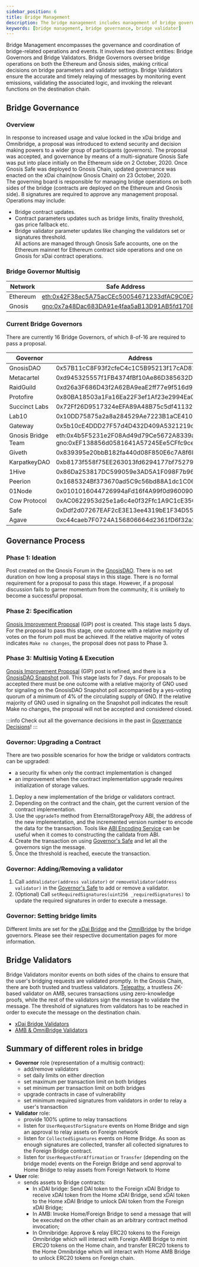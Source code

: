 ```yaml
---
sidebar_position: 6
title: Bridge Management
description: The bridge management includes management of bridge governors and bridge validators. 
keywords: [bridge management, bridge governance, bridge validator]
---
```


Bridge Management encompasses the governance and coordination of bridge-related operations and events. It involves two distinct entities: Bridge Governors and Bridge Validators. Bridge Governors oversee bridge operations on both the Ethereum and Gnosis sides, making critical decisions on bridge parameters and validator settings. Bridge Validators ensure the accurate and timely relaying of messages by monitoring event emissions, validating the associated logic, and invoking the relevant functions on the destination chain.



## Bridge Governance
### Overview

In response to increased usage and value locked in the xDai bridge and Omnibridge, a proposal was introduced to extend security and decision making powers to a wider group of participants (governors).
The proposal was accepted, and governance by means of a multi-signature Gnosis Safe was put into place initially on the Ethereum side on 2 October, 2020. Once Gnosis Safe was deployed to Gnosis Chain, updated governance was enacted on the xDai chain(now Gnosis Chain) on 23 October, 2020.  
The governing board is responsible for managing bridge operations on both sides of the bridge (contracts are deployed on the Ethereum and Gnosis side). 8 signatures are required to approve any management proposal.
Operations may include:

- Bridge contract updates.
- Contract parameters updates such as bridge limits, finality threshold, gas price fallback etc.
- Bridge validator parameter updates like changing the validators set or signatures threshold.  
  All actions are managed through Gnosis Safe accounts, one on the Ethereum mainnet for Ethereum contract side operations and one on Gnosis for xDai contract operations.

### Bridge Governor Multisig

| Network  | Safe Address                                                                                                                       |
| -------- | ---------------------------------------------------------------------------------------------------------------------------------- |
| Ethereum | [eth:0x42F38ec5A75acCEc50054671233dfAC9C0E7A3F6](https://app.safe.global/home?safe=eth:0x42F38ec5A75acCEc50054671233dfAC9C0E7A3F6) |
| Gnosis   | [gno:0x7a48Dac683DA91e4faa5aB13D91AB5fd170875bd](https://app.safe.global/home?safe=gno:0x7a48Dac683DA91e4faa5aB13D91AB5fd170875bd) |

### Current Bridge Governors

There are currently 16 Bridge Governors, of which 8-of-16 are required to pass a proposal.

| Governor           | Address                                                                                              |
| ------------------ | ---------------------------------------------------------------------------------------------------- |
| GnosisDAO          | 0x57B11cC8F93f2cfeC4c1C5B95213f17cAD81332B                                                           |
| Metacartel         | 0xd945325557f1FB4374fBf10Ae86D385632Df870A                                                           |
| RaidGuild          | 0xd26a3F686D43f2A62BA9eaE2ff77e9f516d945B9                                                           |
| Protofire          | 0x80BA18503a1Fa16Ea22F3ef1Af23e2994EaC1d97                                                           |
| Succinct Labs      | 0x72Ff26D9517324eEFA89A48B75c5df41132c4f54                                                           |
| Lab10              | 0x10DD75875a2a8a284529Ae7223B1aCE410d606bd                                                           |
| Gateway            | 0x5b10cE4DDD27F57d4D432D409A5321219cbA7893                                                           |
| Gnosis Bridge Team | eth:0x4b5F5231e2F08Ad49d79Ce5672A8339a63Cfbd43 <br /> gno:0xEF138856d0581641A57245Ee5CFfc9ceaA059623 |
| Giveth             | 0x839395e20bbB182fa440d08F850E6c7A8f6F0780                                                           |
| KarpatkeyDAO       | 0xb8173f558f75EE263013fd6294177bf75279a21e                                                           |
| 1Hive              | 0x86Da253817DC599059e3AD5A1F098F7b96aBf34c                                                           |
| Peerion            | 0x1685324Bf373670ad5C9c56bd88A1dc1C063b0f9                                                           |
| 01Node             | 0x0101016044726994aFd16f4A99f0d960090D35e7                                                           |
| Cow Protocol       | 0xAC0622953d25e1a6c4e0f32Ffc1A9C1cE350B60E                                                           |
| Safe               | 0xDdf2d07267EAF2cE3E13ee4319bE1F34D55ed992                                                           |
| Agave              | 0xc44caeb7F0724A156806664d2361fD6f32a2d2C8                                                           |

## Governance Process

### Phase 1: Ideation

Post created on the Gnosis Forum in the [GnosisDAO](https://forum.gnosis.io/). There is no set duration on how long a proposal stays in this stage. There is no formal requirement for a proposal to pass this stage. However, if a proposal discussion fails to garner momentum from the community, it is unlikely to become a successful proposal.

### Phase 2: Specification

[Gnosis Improvement Proposal](https://forum.gnosis.io/t/gip-0-template/734) (GIP) post is created. This stage lasts 5 days. For the proposal to pass this stage, one outcome with a relative majority of votes on the forum poll must be achieved. If the relative majority of votes indicates `Make no changes`, the proposal does not pass to Phase 3.

### Phase 3: Multisig Voting & Execution

[Gnosis Improvement Proposal](https://forum.gnosis.io/t/gip-0-template/734) (GIP) post is refined, and there is a [GnosisDAO Snapshot](https://snapshot.org/#/gnosis.eth) poll. This stage lasts for 7 days. For proposals to be accepted there must be one outcome with a relative majority of GNO used for signaling on the GnosisDAO Snapshot poll accompanied by a yes-voting quorum of a minimum of 4% of the circulating supply of GNO. If the relative majority of GNO used in signaling on the Snapshot poll indicates the result Make no changes, the proposal will not be accepted and considered closed.

:::info
Check out all the governance decisions in the past in [Governance Decisions](decisions.md)!
:::


### Governor: Upgrading a Contract

There are two possible scenarios for how the bridge or validators contracts can be upgraded:

- a security fix when only the contract implementation is changed
- an improvement when the contract implementation upgrade requires initialization of storage values.

1. Deploy a new implementation of the bridge or validators contract.
2. Depending on the contract and the chain, get the current version of the contract implementation.
3. Use the `upgradeTo` method from EternalStorageProxy ABI, the address of the new implementation, and the incremented version number to encode the data for the transaction. Tools like [ABI Encoding Service](https://abi.hashex.org/) can be useful when it comes to constructing the calldata from ABI.
4. Create the transaction on using [Governor's Safe](README.md#bridge-governor-multisig) and let all the governors sign the message.
5. Once the threshold is reached, execute the transaction.


### Governor: Adding/Removing a validator
1. Call `addValidator(address validator)` or `removeValidator(address validator)` in the [Governor's Safe](README.md#bridge-governor-multisig) to add or remove a validator.
2. (Optional) Call `setRequiredSignatures(uint256 _requiredSignatures)` to update the required signatures in order to execute a message.

### Governor: Setting bridge limits

Different limits are set for the [xDai Bridge](../Token%20Bridge/xdai-bridge.md#fees--daily-limits) and the [OmniBridge](../Token%20Bridge/omnibridge.md#fees--daily-limits) by the bridge governors. Please see their respective documentation pages for more information.


## Bridge Validators

Bridge Validators monitor events on both sides of the chains to ensure that the user's bridging requests are validated promptly. In the Gnosis Chain, there are both trusted and trustless validators. [Telepathy](/bridges/Token%20Bridge/amb-bridge#how-it-works-with-telepathy-validator), a trustless ZK-based validator on AMB, secures transactions using zero-knowledge proofs, while the rest of the validators sign the message to validate the message. The threshold of signatures from validators has to be reached in order to execute the message on the destination chain.

- [xDai Bridge Validators](/bridges/management/validators#xdai-bridge)
- [AMB & OmniBridge Validators](/bridges/management/validators#amb--omnibridge)



## Summary of different roles in bridge
- **Governor** role (representation of a multisig contract):
  - add/remove validators
  - set daily limits on either direction
  - set maximum per transaction limit on both bridges
  - set minimum per transaction limit on both bridges
  - upgrade contracts in case of vulnerability
  - set minimum required signatures from validators in order to relay a user's transaction
- **Validator** role:
  - provide 100% uptime to relay transactions
  - listen for `UserRequestForSignature` events on Home Bridge and sign an approval to relay assets on Foreign network
  - listen for `CollectedSignatures` events on Home Bridge. As soon as enough signatures are collected, transfer all collected signatures to the Foreign Bridge contract.
  - listen for `UserRequestForAffirmation` or `Transfer` (depending on the bridge mode) events on the Foreign Bridge and send approval to Home Bridge to relay assets from Foreign Network to Home
- **User** role:
  - sends assets to Bridge contracts:
    - In xDAI bridge: Send DAI token to the Foreign xDAI Bridge to receive xDAI token from the Home xDAI Bridge, send xDAI token to the Home xDAI Bridge to unlock DAI token from the Foreign xDAI Bridge;
    - In AMB: Invoke Home/Foreign Bridge to send a message that will be executed on the other chain as an arbitrary contract method invocation;
    - In Omnibridge: Approve & relay ERC20 tokens to the Foreign Omnibridge which will interact with Foreign AMB Bridge to mint ERC20 tokens on the Home chain, and transfer ERC20 tokens to the Home Omnibridge which will interact with Home AMB Bridge to unlock ERC20 tokens on Foreign chain.





